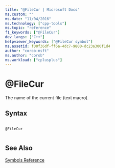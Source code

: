 ```yaml
---
title: "@FileCur | Microsoft Docs"
ms.custom: ""
ms.date: "11/04/2016"
ms.technology: ["cpp-tools"]
ms.topic: "reference"
f1_keywords: ["@FileCur"]
dev_langs: ["C++"]
helpviewer_keywords: ["@FileCur symbol"]
ms.assetid: f00f36df-ff6a-4dc7-9800-dc23a300f1d4
author: "corob-msft"
ms.author: "corob"
ms.workload: ["cplusplus"]
---
```

# @FileCur
The name of the current file (text macro).  
  
## Syntax  
  
```  
  
@FileCur  
  
```  
  
## See Also  
 [Symbols Reference](../../assembler/masm/symbols-reference.md)